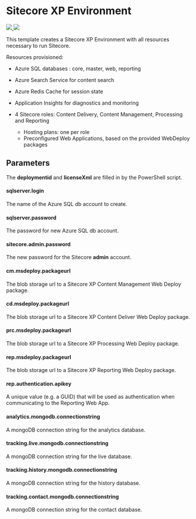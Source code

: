 # Sitecore XP Environment

<a href="https://portal.azure.com/#create/Microsoft.Template/uri/https%3A%2F%2Fraw.githubusercontent.com%2FSitecore%2Fsitecore-azure-quickstart-templates%2Fmaster%2Fxp%2Fazuredeploy.json%3Ftoken=AVW1UolY8W67945TYrA1EL2XrSq-Ib0Dks5YL9mjwA%3D%3D" target="_blank">
    <img src="http://azuredeploy.net/deploybutton.png"/>
</a>
<a href="http://armviz.io/#/?load=https%3A%2F%2Fraw.githubusercontent.com%2FSitecore%2Fsitecore-azure-quickstart-templates%2Fmaster%2Fxp%2Fazuredeploy.json%3Ftoken=AVW1UolY8W67945TYrA1EL2XrSq-Ib0Dks5YL9mjwA%3D%3D" target="_blank">
    <img src="http://armviz.io/visualizebutton.png"/>
</a>

This template creates a Sitecore XP Environment with all resources necessary to run Sitecore.

Resources provisioned:
 
  * Azure SQL databases : core, master, web, reporting
  * Azure Search Service for content search
  * Azure Redis Cache for session state
  * Application Insights for diagnostics and monitoring
  * 4 Sitecore roles: Content Delivery, Content Management, Processing and Reporting
  
    * Hosting plans: one per role
    * Preconfigured Web Applications, based on the provided WebDeploy packages

## Parameters
The **deploymentid** and **licenseXml** are filled in by the PowerShell script.

#### sqlserver.login
The name of the Azure SQL db account to create.

#### sqlserver.password
The password for new Azure SQL db account.

#### sitecore.admin.password
The new password for the Sitecore **admin** account.

#### cm.msdeploy.packageurl
The blob storage url to a Sitecore XP Content Management Web Deploy package.

#### cd.msdeploy.packageurl
The blob storage url to a Sitecore XP Content Deliver Web Deploy package.

#### prc.msdeploy.packageurl
The blob storage url to a Sitecore XP Processing Web Deploy package.

#### rep.msdeploy.packageurl
The blob storage url to a Sitecore XP Reporting Web Deploy package.

#### rep.authentication.apikey
A unique value (e.g. a GUID) that will be used as authentication when communicating to the Reporting Web App.

#### analytics.mongodb.connectionstring
A mongoDB connection string for the analytics database.

#### tracking.live.mongodb.connectionstring
A mongoDB connection string for the live database.

#### tracking.history.mongodb.connectionstring
A mongoDB connection string for the history database.

#### tracking.contact.mongodb.connectionstring
A mongoDB connection string for the contact database.


